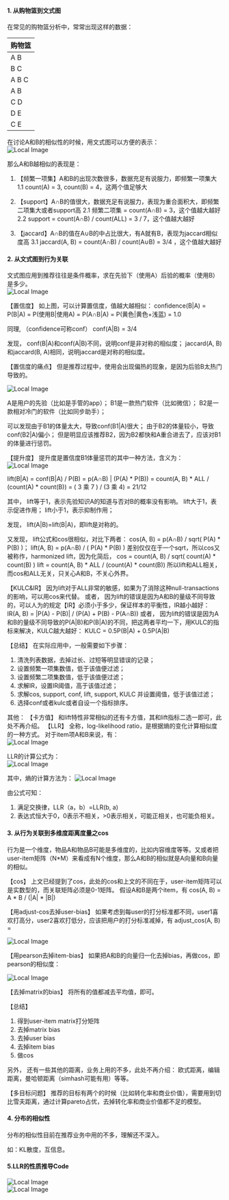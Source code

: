 #### 1. 从购物篮到文式图

在常见的购物篮分析中，常常出现这样的数据：

| 购物篮 |
| :--- |
| A B |
| B C |
| A B C |
| A B |
| C D |
| D E |
| C E |

在讨论A和B的相似性的时候，用文式图可以方便的表示：<br>
![Local Image](../gitbook/images/推荐系统中的相似性探讨/文式图.png)<br>

那么A和B越相似的表现是：

1. 【频繁一项集】A和B的出现次数很多，数据充足有说服力，即频繁一项集大 1.1 count\(A\) = 3, count\(B\) = 4，这两个值足够大

2. 【support】A∩B的值很大，数据充足有说服力，表现为重合面积大，即频繁二项集大或者support高 2.1 频繁二项集 = count\(A∩B\) = 3，这个值越大越好 2.2 support = count\(A∩B\) / count\(ALL\) = 3 / 7，这个值越大越好

3. 【jaccard】A∩B的值在A∪B的中占比很大，有A就有B，表现为jaccard相似度高 3.1 jaccard\(A, B\) = count\(A∩B\) / count\(A∪B\) = 3/4 ，这个值越大越好

#### 2. 从文式图到行为关联

文式图应用到推荐往往是条件概率，求在先验下（使用A）后验的概率（使用B）是多少。<br>
![Local Image](../gitbook/images/推荐系统中的相似性探讨/文式图2.png)<br>

【置信度】 如上图，可以计算置信度，值越大越相似： confidence\(B\|A\) = P\(B\|A\) = P\(使用B\|使用A\) = P\(A∩B\|A\) = P\(黄色\|黄色+浅蓝\) = 1.0

同理, （confidence可称conf） conf\(A\|B\) = 3/4

发现， conf\(B\|A\)和conf\(A\|B\)不同，说明conf是非对称的相似度； jaccard\(A, B\)和jaccard\(B, A\)相同，说明jaccard是对称的相似度。

【置信度的痛点】 但是推荐过程中，使用会出现偏热的现象，是因为后验B太热门导致的。<br>

![Local Image](../gitbook/images/推荐系统中的相似性探讨/文4.png)<br>

A是用户的先验（比如是手管的app）； B1是一款热门软件（比如微信）； B2是一款相对冷门的软件（比如同步助手）；

可以发现由于B1的体量太大，导致conf\(B1\|A\)很大； 由于B2的体量较小，导致conf\(B2\|A\)偏小； 但是明显应该推荐B2，因为B2都快和A重合进去了，应该对B1的体量进行惩罚。

【提升度】 提升度是置信度B1体量惩罚的其中一种方法，含义为：<br>
![Local Image](../gitbook/images/推荐系统中的相似性探讨/文6.png)<br>

lift\(B\|A\) = conf\(B\|A\) / P\(B\) = p\(A∩B\) \| \(P\(A\) \* P\(B\)\) = count\(A, B\) \* ALL / \(count\(A\) \* count\(B\)\) = \( 3 乘 7 \) / \(3 乘 4\) = 21/12

其中， lift等于1，表示先验知识A的知道与否对B的概率没有影响。 lift大于1，表示促进作用； lift小于1，表示抑制作用；

发现， lift\(A\|B\)=lift\(B\|A\)，即lift是对称的。

又发现， lift公式和cos很相似，对比下两者： cos\(A, B\) = p\(A∩B\) / sqrt\( P\(A\) \* P\(B\) \)； lift\(A, B\) = p\(A∩B\) / \( P\(A\) \* P\(B\) \) 差别仅仅在于一个sqrt，所以cos又被称作，harmonized lift，因为化简后， cos = count\(A, B\) / sqrt\( count\(A\) \* count\(B\) \) lift = count\(A, B\) \* ALL / \(count\(A\) \* count\(B\)\) 所以lift和ALL相关，而cos和ALL无关，只关心A和B，不关心外界。

【KULC&IR】 因为lift对于ALL非常的敏感，如果为了消除这种null-transactions的影响，可以用cos来代替。 或者， 因为lift的错误是因为A和B的量级不同导致的，可以人为的规定【IR】必须小于多少，保证样本的平衡性，IR越小越好： IR\(A, B\) = \|P\(A\) - P\(B\)\| / \(P\(A\) + P\(B\) - P\(A∩B\)\) 或者， 因为lift的错误是因为A和B的量级不同导致的P\(A\|B\)和P\(B\|A\)的不同，把这两者平均一下，用KULC的指标来解决，KULC越大越好： KULC = 0.5P\(B\|A\) + 0.5P\(A\|B\)

【总结】 在实际应用中，一般需要如下步骤：

1. 清洗列表数据，去掉过长、过短等明显错误的记录；
2. 设置频繁一项集数值，低于该值便过滤；
3. 设置频繁二项集数值，低于该值便过滤；
4. 求解IR，设置IR阈值，高于该值过滤；
5. 求解cos, support, conf, lift, support, KULC 并设置阈值，低于该值过滤；
6. 选择conf或者kulc或者自设一个指标排序。

其他： 【卡方值】 和lift特性非常相似的还有卡方值，其和lift指标二选一即可，此处不再介绍。 【LLR】 全称，log-likelihood 
ratio，是根据熵的变化计算相似度的一种方式。 对于item项A和B来说，有：<br>
![Local Image](../gitbook/images/推荐系统中的相似性探讨/1495172195_6_w527_h175.png)<br>

LLR的计算公式为：<br>
![Local Image](../gitbook/images/推荐系统中的相似性探讨/1495172286_7_w372_h43.png)<br>

其中，熵的计算方法为：
![Local Image](../gitbook/images/推荐系统中的相似性探讨/1495172302_17_w430_h47.png)<br>

由公式可知：

1. 满足交换律，LLR（a，b）=LLR\(b, a\)
2. 表达式恒大于0，0表示不相关，&gt;0表示相关，可能正相关，也可能负相关。

#### 3. 从行为关联到多维度距离度量之cos

行为是一个维度，物品A和物品B可能是多维度的，比如内容维度等等。又或者把user-item矩阵（N\*M）来看成有N个维度，那么A和B的相似就是A向量和B向量的相似。

【cos】 上文已经提到了cos，此处的cos和上文的不同在于，user-item矩阵可以是实数型的，而关联矩阵必须是0-1矩阵。 假设A和B是两个item，有 cos\(A, B\) = A \* B / \(\|A\| \* \|B\|\)

【用adjust-cos去掉user-bias】 如果考虑到每user的打分标准都不同，user1喜欢打高分，user2喜欢打低分，应该把用户的打分标准减掉，有 adjust\_cos\(A, B\) = <br>

![Local Image](../gitbook/images/推荐系统中的相似性探讨/图111.png)<br>

【用pearson去掉item-bias】 如果把A和B的向量归一化去掉bias，再做cos，即pearson的相似度：<br>

![Local Image](../gitbook/images/推荐系统中的相似性探讨/222.png)<br>

【去掉matrix的bias】 将所有的值都减去平均值，即可。

【总结】

1. 得到user-item matrix打分矩阵
2. 去掉matrix bias
3. 去掉user bias
4. 去掉item bias
5. 做cos

另外， 还有一些其他的距离，业务上用的不多，此处不再介绍： 欧式距离，编辑距离，曼哈顿距离（simhash可能有用）等等。

【多目标问题】 推荐的目标有两个的时候（比如转化率和商业价值），需要用到切比雪夫距离，通过计算pareto占优，去掉转化率和商业价值都不足的模型。

#### 4. 分布的相似性

分布的相似性目前在推荐业务中用的不多，理解还不深入。

如：KL散度，互信息。

#### 5.LLR的性质推导Code

![Local Image](../gitbook/images/推荐系统中的相似性探讨/1495174122_13_w1380_h340.png)<br>
![Local Image](../gitbook/images/推荐系统中的相似性探讨/1495174132_11_w994_h1176.png)<br>

